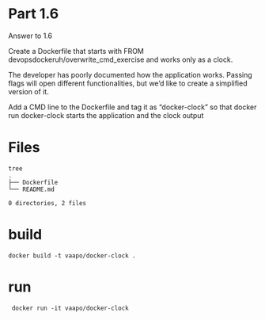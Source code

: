 # Part 1.6
Answer to 
1.6

Create a Dockerfile that starts with FROM devopsdockeruh/overwrite_cmd_exercise and works only as a clock.

The developer has poorly documented how the application works. Passing flags will open different functionalities, but we’d like to create a simplified version of it.

Add a CMD line to the Dockerfile and tag it as “docker-clock” so that docker run docker-clock starts the application and the clock output

# Files
```code
tree
.
├── Dockerfile
└── README.md

0 directories, 2 files
```
# build
```code
docker build -t vaapo/docker-clock .
```

# run
```code
 docker run -it vaapo/docker-clock 
```